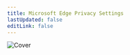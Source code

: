 ```yaml
---
title: Microsoft Edge Privacy Settings
lastUpdated: false
editLink: false
---
```


![Cover](/assets/covers/microsoft-edge.png)

<script setup>
    import Card from '../../../../.vitepress/theme/components/card.vue'
    import Grid from '../../../../.vitepress/theme/components/card-grid.vue'
</script>

<br>
<Grid class="sm:grid-cols-3">
    <Card title="Desktop Settings" href="/privacy-settings/software/browsers/microsoft-edge/desktop"/>
    <Card title="Mobile Settings" href="/privacy-settings/software/browsers/microsoft-edge/mobile"/>
    <Card title="Extensions" href="/recommendations/internet-browsing/browser-extensions"/>
</Grid>